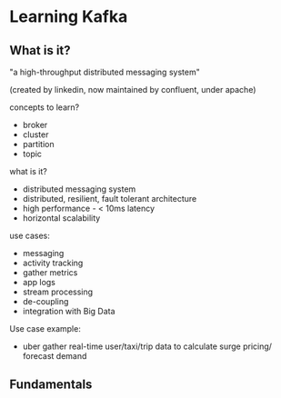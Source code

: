 # Learning Kafka

## What is it?

"a high-throughput distributed messaging system"

(created by linkedin, now maintained by confluent, under apache)

concepts to learn?

 * broker
 * cluster
 * partition
 * topic

what is it?

 * distributed messaging system
 * distributed, resilient, fault tolerant architecture
 * high performance - < 10ms latency
 * horizontal scalability

use cases:

 * messaging
 * activity tracking
 * gather metrics
 * app logs
 * stream processing
 * de-coupling
 * integration with Big Data
 
Use case example:

  * uber gather real-time user/taxi/trip data to calculate surge pricing/ forecast demand

## Fundamentals

